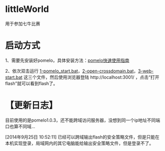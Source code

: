 littleWorld
===========

用于参加七牛比赛

启动方式
===========
1、需要先安装好pomelo，具体安装方法：<a href="https://github.com/NetEase/pomelo/wiki/pomelo%E5%BF%AB%E9%80%9F%E4%BD%BF%E7%94%A8%E6%8C%87%E5%8D%97" target="_blank">pomelo快速使用指南</a>

2、依次双击运行 <a href="#%E5%90%AF%E5%8A%A8%E6%96%B9%E5%BC%8F">1-pomelo_start.bat</a>，<a href="#%E5%90%AF%E5%8A%A8%E6%96%B9%E5%BC%8F">2-open-crossdomain.bat</a>，<a href="#%E5%90%AF%E5%8A%A8%E6%96%B9%E5%BC%8F">3-web-start.bat</a> 这三个文件，然后使用浏览器登陆 http://localhost:3001/ ，点击“打开flash”就可以看到flash了。

【更新日志】
===========

目前使用的是pomelo1.0.3，还不能跨域访问服务器，没想到同一个ip地址不同端口也算不同域...

[2014年9月25日 10:52:11] 已经可以跨域输出flash的安全策略文件，但是只能在本机实现登录，局域网内的其它电脑能给输出安全策略文件，但是登录不了。

